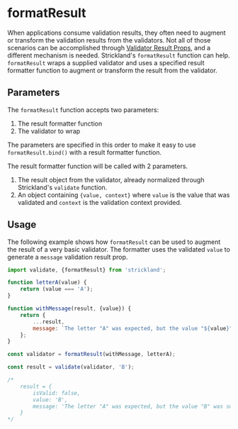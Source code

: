 # formatResult

When applications consume validation results, they often need to augment or transform the validation results from the validators. Not all of those scenarios can be accomplished through [Validator Result Props](validator-result-props.md), and a different mechanism is needed. Strickland's `formatResult` function can help. `formatResult` wraps a supplied validator and uses a specified result formatter function to augment or transform the result from the validator.

## Parameters

The `formatResult` function accepts two parameters:

1. The result formatter function
2. The validator to wrap

The parameters are specified in this order to make it easy to use `formatResult.bind()` with a result formatter function.

The result formatter function will be called with 2 parameters.

1. The result object from the validator, already normalized through Strickland's `validate` function.
2. An object containing `{value, context}` where `value` is the value that was validated and `context` is the validation context provided.

## Usage

The following example shows how `formatResult` can be used to augment the result of a very basic validator. The formatter uses the validated `value` to generate a `message` validation result prop.

```jsx
import validate, {formatResult} from 'strickland';

function letterA(value) {
    return (value === 'A');
}

function withMessage(result, {value}) {
    return {
        ...result,
        message: `The letter "A" was expected, but the value "${value}" was supplied`
    };
}

const validator = formatResult(withMessage, letterA);

const result = validate(validator, 'B');

/*
    result = {
        isValid: false,
        value: 'B',
        message: 'The letter "A" was expected, but the value "B" was supplied'
    }
*/
```
